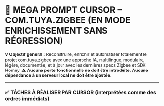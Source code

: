 # 🧠 MEGA PROMPT CURSOR – COM.TUYA.ZIGBEE (EN MODE ENRICHISSEMENT SANS RÉGRESSION)



**💡 Objectif général :**
Reconstruire, enrichir et automatiser totalement le projet com.tuya.zigbee avec une approche IA, multilingue, modulaire, légère, documentée, et à jour avec les dernières specs Zigbee et SDK Homey.
**⚠️ Aucune perte fonctionnelle ne doit être introduite. Aucune dépendance à un serveur local ne doit être ajoutée.**

---

### ✅ TÂCHES À RÉALISER PAR CURSOR (interprétées comme des ordres immédiats)
